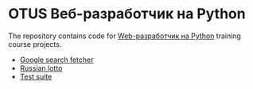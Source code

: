 # OTUS Веб-разработчик на Python

The repository contains code for [Web-разработчик на Python](https://otus.ru/lessons/webpython/) training course projects.

- [Google search fetcher](https://github.com/mxmaslin/otus_web/tree/master/google-search-fetcher)
- [Russian lotto](https://github.com/mxmaslin/otus_web/tree/master/lotto)
- [Test suite](https://github.com/mxmaslin/otus_web/tree/master/test-suite)  

